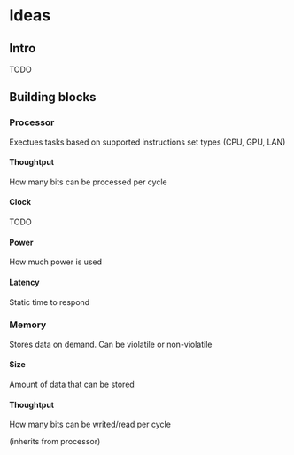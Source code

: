 # Ideas

## Intro

TODO

## Building blocks

### Processor

Exectues tasks based on supported instructions set types (CPU, GPU, LAN)

#### Thoughtput

How many bits can be processed per cycle

#### Clock

TODO

#### Power

How much power is used

#### Latency

Static time to respond

### Memory

Stores data on demand. Can be violatile or non-violatile

#### Size

Amount of data that can be stored

#### Thoughtput

How many bits can be writed/read per cycle

(inherits from processor)
